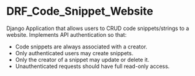 # DRF_Code_Snippet_Website
Django Application that allows users to CRUD code snippets/strings to a website.  Implements API authentication so that:
* Code snippets are always associated with a creator.
* Only authenticated users may create snippets.
* Only the creator of a snippet may update or delete it.
* Unauthenticated requests should have full read-only access.
